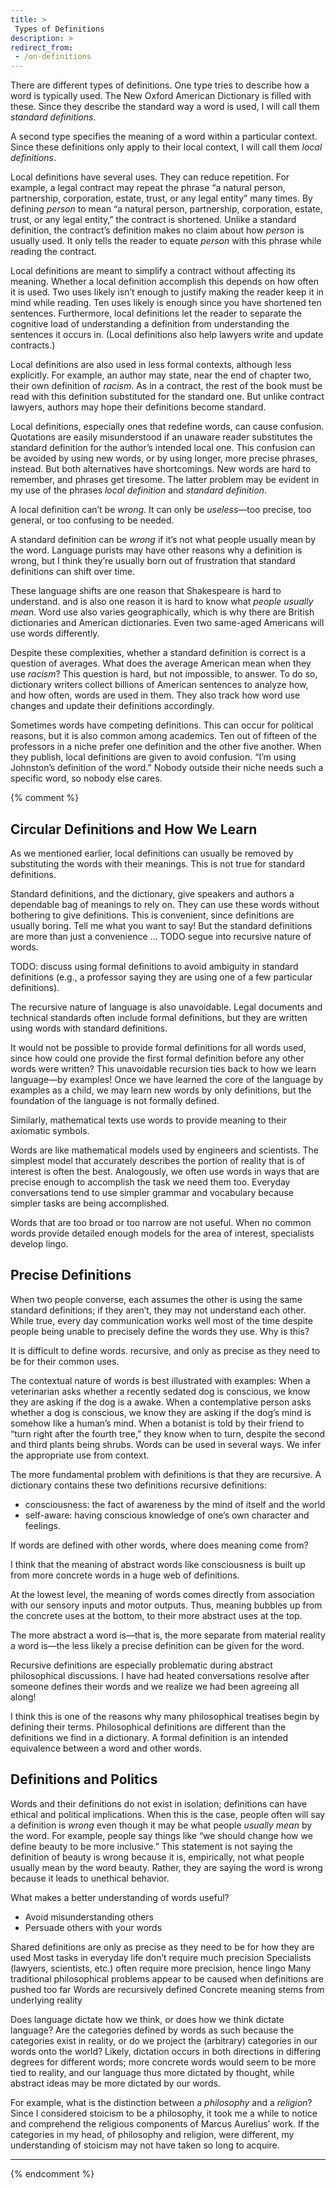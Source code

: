 ```yaml
---
title: >
 Types of Definitions
description: >
redirect_from:
 - /on-definitions
---
```


There are different types of definitions. One type tries to describe how a word is typically used. The New Oxford American Dictionary is filled with these. Since they describe the standard way a word is used, I will call them _standard definitions_.

A second type specifies the meaning of a word within a particular context. Since these definitions only apply to their local context, I will call them _local definitions_.

Local definitions have several uses. They can reduce repetition. For example, a legal contract may repeat the phrase “a natural person, partnership, corporation, estate, trust, or any legal entity” many times. By defining _person_ to mean “a natural person, partnership, corporation, estate, trust, or any legal entity,” the contract is shortened. Unlike a standard definition, the contract’s definition makes no claim about how _person_ is usually used. It only tells the reader to equate _person_ with this phrase while reading the contract.

Local definitions are meant to simplify a contract without affecting its meaning. Whether a local definition accomplish this depends on how often it is used. Two uses likely isn’t enough to justify making the reader keep it in mind while reading. Ten uses likely is enough since you have shortened ten sentences. Furthermore, local definitions let the reader to separate the cognitive load of understanding a definition from understanding the sentences it occurs in. (Local definitions also help lawyers write and update contracts.)

Local definitions are also used in less formal contexts, although less explicitly. For example, an author may state, near the end of chapter two, their own definition of _racism_. As in a contract, the rest of the book must be read with this definition substituted for the standard one. But unlike contract lawyers, authors may hope their definitions become standard.

Local definitions, especially ones that redefine words, can cause confusion. Quotations are easily misunderstood if an unaware reader substitutes the standard definition for the author’s intended local one. This confusion can be avoided by using new words, or by using longer, more precise phrases, instead. But both alternatives have shortcomings. New words are hard to remember, and phrases get tiresome. The latter problem may be evident in my use of the phrases _local definition_ and _standard definition_.

A local definition can’t be _wrong_. It can only be _useless_—too precise, too general, or too confusing to be needed.

A standard definition can be _wrong_ if it’s not what people usually mean by the word. Language purists may have other reasons why a definition is wrong, but I think they’re usually born out of frustration that standard definitions can shift over time.

These language shifts are one reason that Shakespeare is hard to understand. and is also one reason it is hard to know what _people usually mean_. Word use also varies geographically, which is why there are British dictionaries and American dictionaries. Even two same-aged Americans will use words differently.

Despite these complexities, whether a standard definition is correct is a question of averages. What does the average American mean when they use _racism_? This question is hard, but not impossible, to answer. To do so, dictionary writers collect billions of American sentences to analyze how, and how often, words are used in them. They also track how word use changes and update their definitions accordingly.

Sometimes words have competing definitions. This can occur for political reasons, but it is also common among academics. Ten out of fifteen of the professors in a niche prefer one definition and the other five another. When they publish, local definitions are given to avoid confusion. “I’m using Johnston’s definition of the word.” Nobody outside their niche needs such a specific word, so nobody else cares.

{% comment %}
## Circular Definitions and How We Learn

As we mentioned earlier, local definitions can usually be removed by substituting the words with their meanings. This is not true for standard definitions.

Standard definitions, and the dictionary, give speakers and authors a dependable bag of meanings to rely on. They can use these words without bothering to give definitions. This is convenient, since definitions are usually boring. Tell me what you want to say! But the standard definitions are more than just a convenience … TODO segue into recursive nature of words.

TODO: discuss using formal definitions to avoid ambiguity in standard definitions (e.g., a professor saying they are using one of a few particular definitions).

The recursive nature of language is also unavoidable. Legal documents and technical standards often include formal definitions, but they are written using words with standard definitions.

It would not be possible to provide formal definitions for all words used, since how could one provide the first formal definition before any other words were written? This unavoidable recursion ties back to how we learn language—by examples! Once we have learned the core of the language by examples as a child, we may learn new words by only definitions, but the foundation of the language is not formally defined.

Similarly, mathematical texts use words to provide meaning to their axiomatic symbols.

Words are like mathematical models used by engineers and scientists. The simplest model that accurately describes the portion of reality that is of interest is often the best. Analogously, we often use words in ways that are precise enough to accomplish the task we need them too. Everyday conversations tend to use simpler grammar and vocabulary because simpler tasks are being accomplished.

Words that are too broad or too narrow are not useful. When no common words provide detailed enough models for the area of interest, specialists develop lingo.


## Precise Definitions

When two people converse, each assumes the other is using the same standard definitions; if they aren’t, they may not understand each other. While true, every day communication works well most of the time despite people being unable to precisely define the words they use. Why is this?

It is difficult to define words.  recursive, and only as precise as they need to be for their common uses.

The contextual nature of words is best illustrated with examples: When a veterinarian asks whether a recently sedated dog is conscious, we know they are asking if the dog is a awake. When a contemplative person asks whether a dog is conscious, we know they are asking if the dog’s mind is somehow like a human’s mind. When a botanist is told by their friend to “turn right after the fourth tree,” they know when to turn, despite the second and third plants being shrubs. Words can be used in several ways. We infer the appropriate use from context.

The more fundamental problem with definitions is that they are recursive. A dictionary contains these two definitions recursive definitions:

- consciousness: the fact of awareness by the mind of itself and the world
- self-aware: having conscious knowledge of one’s own character and feelings.

If words are defined with other words, where does meaning come from?

I think that the meaning of abstract words like consciousness is built up from more concrete words in a huge web of definitions.

At the lowest level, the meaning of words comes directly from association with our sensory inputs and motor outputs. Thus, meaning bubbles up from the concrete uses at the bottom, to their more abstract uses at the top.

The more abstract a word is—that is, the more separate from material reality a word is—the less likely a precise definition can be given for the word.

Recursive definitions are especially problematic during abstract philosophical discussions. I have had heated conversations resolve after someone defines their words and we realize we had been agreeing all along!

I think this is one of the reasons why many philosophical treatises begin by defining their terms. Philosophical definitions are different than the definitions we find in a dictionary. A formal definition is an intended equivalence between a word and other words.

## Definitions and Politics

Words and their definitions do not exist in isolation; definitions can have ethical and political implications. When this is the case, people often will say a definition is _wrong_ even though it may be what people _usually mean_ by the word. For example, people say things like “we should change how we define beauty to be more inclusive.” This statement is not saying the definition of beauty is wrong because it is, empirically, not what people usually mean by the word beauty. Rather, they are saying the word is wrong because it leads to unethical behavior.

What makes a better understanding of words useful?

- Avoid misunderstanding others
- Persuade others with your words

Shared definitions are only as precise as they need to be for how they are used
  Most tasks in everyday life don’t require much precision
  Specialists (lawyers, scientists, etc.) often require more precision, hence lingo
  Many traditional philosophical problems appear to be caused when definitions are pushed too far
Words are recursively defined
  Concrete meaning stems from underlying reality

Does language dictate how we think, or does how we think dictate language? Are the categories defined by words as such because the categories exist in reality, or do we project the (arbitrary) categories in our words onto the world? Likely, dictation occurs in both directions in differing degrees for different words; more concrete words would seem to be more tied to reality, and our language thus more dictated by thought, while abstract ideas may be more dictated by our words.

For example, what is the distinction between a _philosophy_ and a _religion_? Since I considered stoicism to be a philosophy, it took me a while to notice and comprehend the religious components of Marcus Aurelius’ work. If the categories in my head, of philosophy and religion, were different, my understanding of stoicism may not have taken so long to acquire.

---

{% endcomment %}
